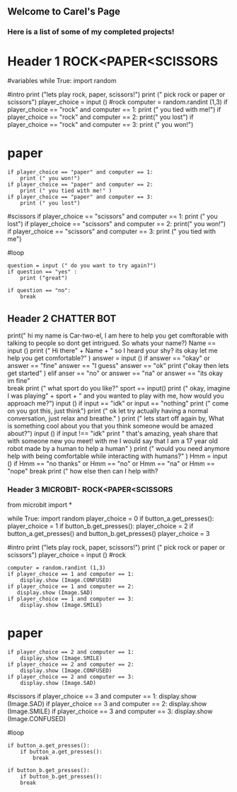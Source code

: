 ## Welcome to Carel's Page

### Here is a list of some of my completed projects!


# Header 1 ROCK<PAPER<SCISSORS 
#variables
while True: 
    import random
    
#intro 
    print ("lets play rock, paper, scissors!")
    print (" pick rock or paper or scissors")
    player_choice = input ()
#rock
    computer = random.randint (1,3) 
    if player_choice == "rock" and computer == 1:
        print (" you tied with me!")
    if player_choice == "rock" and computer == 2:
        print(" you lost")
    if player_choice == "rock" and computer == 3:
        print (" you won!")

# paper
    if player_choice == "paper" and computer == 1:
        print (" you won!")
    if player_choice == "paper" and computer == 2:
        print (" you tied with me!" )
    if player_choice == "paper" and computer == 3:  
        print (" you lost")
#scissors
    if player_choice == "scissors" and computer == 1:
        print (" you lost")
    if player_choice == "scissors" and computer == 2:
        print(" you won!")
    if player_choice == "scissors" and computer == 3:
        print (" you tied with me")
    

#loop

    question = input (" do you want to try again?")
    if question == "yes" :
        print ("great")

    if question == "no":
        break 


## Header 2 CHATTER BOT 
print(" hi my name is Car-two-el, I am here to help you get comftorable with talking to people so dont get intrigued. So whats your name?)
Name == input ()
print (" Hi there" + Name + " so I heard your shy? its okay let me help you get comfortable?" )
answer = input ()
if answer == "okay" or answer == "fine" answer == "I guess" answer == "ok"
      print ("okay then lets get started" )
elif anser == "no" or answer == "na" or answer == "its okay im fine"      
      break 
print (" what sport do you like?"
sport == input()
print (" okay, imagine I was playing" + sport + " and you wanted to play with me, how would you approach me?")
input ()
if input == "idk" or input == "nothing"
    print (" come on you got this, just think") 
print (" ok let try actually having a normal conversation, just relax and breathe." )
print (" lets start off again by, What is something cool about you that you think someone would be amazed about?")
input ()
if input !== "idk"
       print " that's amazing, yeah share that with someone new you meet! with me I would say that I am a 17 year old robot made by a human to help a human" )
print (" would you need anymore help with being comfortable while interacting with humans?" )
Hmm = input ()
if Hmm == "no thanks" or Hmm == "no" or Hmm == "na" or Hmm == "nope"
      break
print (" how else then can I help with? 

### Header 3 MICROBIT- ROCK<PAPER<SCISSORS

from microbit import *


while True:
       import random
player_choice = 0 
if button_a.get_presses(): 
    player_choice = 1
if button_b.get_presses(): 
    player_choice = 2
if button_a.get_presses() and button_b.get_presses()
    player_choice = 3

#intro 
    print ("lets play rock, paper, scissors!")
    print (" pick rock or paper or scissors")
    player_choice = input ()
#rock
    
    computer = random.randint (1,3) 
    if player_choice == 1 and computer == 1:
        display.show (Image.CONFUSED)
    if player_choice == 1 and computer == 2:
       display.show (Image.SAD)
    if player_choice == 1 and computer == 3:
        display.show (Image.SMILE)

# paper
    if player_choice == 2 and computer == 1:
        display.show (Image.SMILE)
    if player_choice == 2 and computer == 2:
        display.show (Image.CONFUSED)
    if player_choice == 2 and computer == 3:  
        display.show (Image.SAD)
#scissors
    if player_choice == 3 and computer == 1:
        display.show (Image.SAD)
    if player_choice == 3 and computer == 2:
        display.show (Image.SMILE)
    if player_choice == 3 and computer == 3:
        display.show (Image.CONFUSED)
    

#loop

    if button_a.get_presses(): 
        if button_a.get_presses(): 
            break

    if button_b.get_presses(): 
        if button_b.get_presses(): 
        break 
